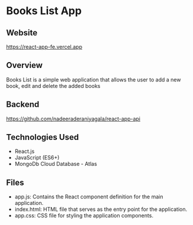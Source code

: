# Books List App

## Website
https://react-app-fe.vercel.app

## Overview

Books List is a simple web application that allows the user to add a new book, edit and delete the added books

## Backend 
https://github.com/nadeeraderaniyagala/react-app-api

## Technologies Used

- React.js
- JavaScript (ES6+)
- MongoDb Cloud Database - Atlas

## Files

- app.js: Contains the React component definition for the main application.
- index.html: HTML file that serves as the entry point for the application.
- app.css: CSS file for styling the application components.
